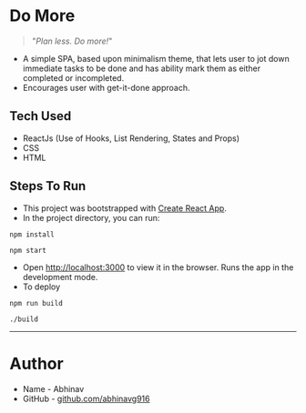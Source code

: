 # Do More

> "_Plan less. Do more!_"

- A simple SPA, based upon minimalism theme, that lets user to jot down immediate tasks to be done and has ability mark them as either completed or incompleted.
- Encourages user with get-it-done approach.

## Tech Used

- ReactJs (Use of Hooks, List Rendering, States and Props)
- CSS
- HTML

## Steps To Run

- This project was bootstrapped with [Create React App](https://github.com/facebook/create-react-app).
- In the project directory, you can run:

```
npm install
```

```
npm start
```

- Open [http://localhost:3000](http://localhost:3000) to view it in the browser. Runs the app in the development mode.
- To deploy

```
npm run build
```

```
./build
```

---

# Author

- Name - Abhinav
- GitHub - [github.com/abhinavg916](https://github.com/abhinavg916)

